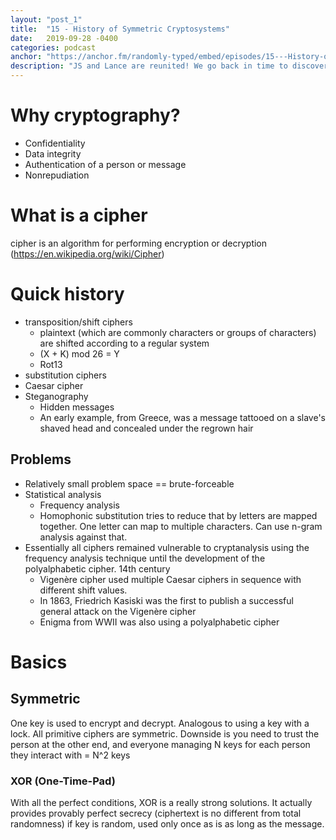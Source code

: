 ```yaml
---
layout: "post_1"
title:  "15 - History of Symmetric Cryptosystems"
date:   2019-09-28 -0400
categories: podcast
anchor: "https://anchor.fm/randomly-typed/embed/episodes/15---History-of-Symmetric-Cryptosystems-e5kuhi"
description: "JS and Lance are reunited! We go back in time to discover how the earliest cryptosystems worked and cover some ground on the basics of cryptography."
---
```


# Why cryptography?
- Confidentiality
- Data integrity
- Authentication of a person or message
- Nonrepudiation

# What is a cipher

cipher is an algorithm for performing encryption or decryption (https://en.wikipedia.org/wiki/Cipher)

# Quick history <span class="footnote"></span>
- transposition/shift ciphers
  - plaintext (which are commonly characters or groups of characters) are shifted according to a regular system <span class="footnote"></span>
  - (X + K) mod 26 = Y
  - Rot13
-  substitution ciphers
  - Caesar cipher
- Steganography
  - Hidden messages
  - An early example, from Greece, was a message tattooed on a slave's shaved head and concealed under the regrown hair

## Problems <span class="footnote"></span>
- Relatively small problem space == brute-forceable
- Statistical analysis
  - Frequency analysis
  - Homophonic substitution tries to reduce that by letters are mapped together. One letter can map to multiple characters. Can use n-gram analysis against that.
- Essentially all ciphers remained vulnerable to cryptanalysis using the frequency analysis technique until the development of the polyalphabetic cipher. 14th century
  - Vigenère cipher used multiple Caesar ciphers in sequence with different shift values.
  - In 1863, Friedrich Kasiski was the first to publish a successful general attack on the Vigenère cipher
  - Enigma from WWII was also using a polyalphabetic cipher

# Basics
## Symmetric
One key is used to encrypt and decrypt. Analogous to using a key with a lock. All primitive ciphers are symmetric.
Downside is you need to trust the person at the other end, and everyone managing N keys for each person they interact with = N^2 keys

### XOR (One-Time-Pad)
With all the perfect conditions, XOR is a really strong solutions. It actually provides provably perfect secrecy (ciphertext is no different from total randomness) if key is random, used only once as is as long as the message.
